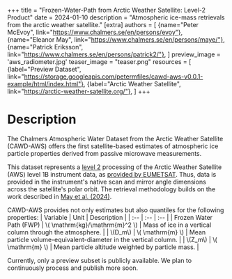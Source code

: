 +++
title = "Frozen-Water-Path from Arctic Weather Satellite: Level-2 Product"
date = 2024-01-10
description = "Atmospheric ice-mass retrievals from the arctic weather satellite."
[extra]
authors = [
    {name="Peter McEvoy", link="https://www.chalmers.se/en/persons/evoy"},
    {name="Eleanor May", link="https://www.chalmers.se/en/persons/maye/"},
    {name="Patrick Eriksson", link="https://www.chalmers.se/en/persons/patrick2/"},
]
preview_image = 'aws_radiometer.jpg'
teaser_image = "teaser.png"
resources = [
    {label="Preview Dataset", link="https://storage.googleapis.com/petermfiles/cawd-aws-v0.0.1-example/html/index.html"},
    {label="Arctic Weather Satellite", link="https://arctic-weather-satellite.org/"},
]
+++

# Description
The Chalmers Atmospheric Water Dataset from the Arctic Weather Satellite (CAWD-AWS) offers the first satellite-based estimates of atmospheric ice particle properties derived from passive microwave measurements.

This dataset represents a [level 2](https://www.earthdata.nasa.gov/learn/earth-observation-data-basics/data-processing-levels) processing of the Arctic Weather Satellite (AWS) level 1B instrument data, as [provided by EUMETSAT](https://data.eumetsat.int/product/EO:EUM:DAT:0905). Thus, data is provided in the instrument's native scan and mirror angle dimensions across the satellite's polar orbit. The retrieval methodology builds on the work described in [May et al. (2024)](https://doi.org/10.5194/amt-17-5957-2024).

CAWD-AWS provides not only estimates but also quantiles for the following properties:
| Variable | Unit | Description |
| :-- | :-- | :-- |
| Frozen Water Path (FWP) | \\( \mathrm{kg}/\mathrm{m}^2 \\) | Mass of ice in a vertical column through the atmosphere. |
| \\(D_m\\) | \\( \\mathrm{m} \\) | Mean particle volume-equivalent-diameter in the vertical column. |
| \\(Z_m\\) | \\( \\mathrm{m} \\) | Mean particle altitude weighted by particle mass. |


Currently, only a preview subset is publicly available. We plan to continuously process and publish more soon.
